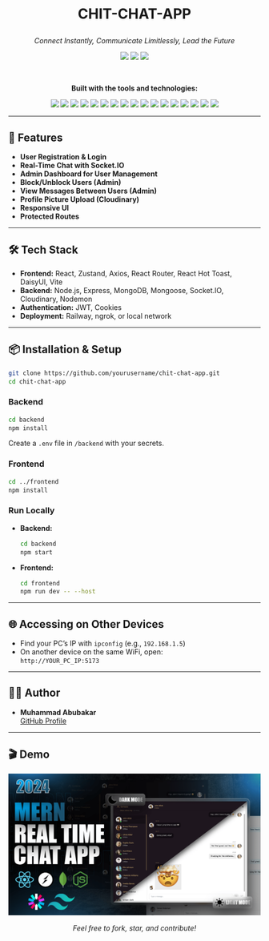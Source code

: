 # <p align="center">CHIT-CHAT-APP</p>

<p align="center"><i>Connect Instantly, Communicate Limitlessly, Lead the Future</i></p>

<p align="center">
  <img src="https://img.shields.io/badge/last%20commit-today-brightgreen?style=for-the-badge" />
  <img src="https://img.shields.io/badge/javascript-99.4%25-yellow?style=for-the-badge&logo=javascript" />
  <img src="https://img.shields.io/badge/languages-3-blue?style=for-the-badge" />
</p>

<br/>

<p align="center"><b>Built with the tools and technologies:</b></p>

<p align="center">
  <img src="https://img.shields.io/badge/Express-000?style=for-the-badge&logo=express" />
  <img src="https://img.shields.io/badge/JSON-000?style=for-the-badge&logo=json" />
  <img src="https://img.shields.io/badge/Markdown-000?style=for-the-badge&logo=markdown" />
  <img src="https://img.shields.io/badge/Socket.io-010101?style=for-the-badge&logo=socket.io" />
  <img src="https://img.shields.io/badge/npm-CB3837?style=for-the-badge&logo=npm&logoColor=white" />
  <img src="https://img.shields.io/badge/Autoprefixer-DD3735?style=for-the-badge&logo=autoprefixer&logoColor=white" />
  <img src="https://img.shields.io/badge/Mongoose-880000?style=for-the-badge&logo=mongoose&logoColor=white" />
  <img src="https://img.shields.io/badge/PostCSS-DD3A0A?style=for-the-badge&logo=postcss&logoColor=white" />
  <img src="https://img.shields.io/badge/.ENV-FFD500?style=for-the-badge" />
  <img src="https://img.shields.io/badge/JavaScript-F7DF1E?style=for-the-badge&logo=javascript&logoColor=black" />
  <img src="https://img.shields.io/badge/Nodemon-76D04B?style=for-the-badge&logo=nodemon&logoColor=white" />
  <img src="https://img.shields.io/badge/DaisyUI-FF69B4?style=for-the-badge&logo=daisyui&logoColor=white" />
  <img src="https://img.shields.io/badge/React-61DAFB?style=for-the-badge&logo=react&logoColor=black" />
  <img src="https://img.shields.io/badge/Cloudinary-3448C5?style=for-the-badge&logo=cloudinary&logoColor=white" />
  <img src="https://img.shields.io/badge/Vite-646CFF?style=for-the-badge&logo=vite&logoColor=white" />
  <img src="https://img.shields.io/badge/ESLint-4B32C3?style=for-the-badge&logo=eslint&logoColor=white" />
  <img src="https://img.shields.io/badge/Axios-5A29E4?style=for-the-badge&logo=axios&logoColor=white" />
</p>

---

## 🚀 Features

- **User Registration & Login**
- **Real-Time Chat with Socket.IO**
- **Admin Dashboard for User Management**
- **Block/Unblock Users (Admin)**
- **View Messages Between Users (Admin)**
- **Profile Picture Upload (Cloudinary)**
- **Responsive UI**
- **Protected Routes**

---

## 🛠️ Tech Stack

- **Frontend:** React, Zustand, Axios, React Router, React Hot Toast, DaisyUI, Vite
- **Backend:** Node.js, Express, MongoDB, Mongoose, Socket.IO, Cloudinary, Nodemon
- **Authentication:** JWT, Cookies
- **Deployment:** Railway, ngrok, or local network

---

## 📦 Installation & Setup

```bash
git clone https://github.com/yourusername/chit-chat-app.git
cd chit-chat-app
```

### Backend
```bash
cd backend
npm install
```
Create a `.env` file in `/backend` with your secrets.

### Frontend
```bash
cd ../frontend
npm install
```

### Run Locally

- **Backend:**  
  ```bash
  cd backend
  npm start
  ```
- **Frontend:**  
  ```bash
  cd frontend
  npm run dev -- --host
  ```

---

## 🌐 Accessing on Other Devices

- Find your PC’s IP with `ipconfig` (e.g., `192.168.1.5`)
- On another device on the same WiFi, open:  
  `http://YOUR_PC_IP:5173`

---

## 🙋‍♂️ Author

- **Muhammad Abubakar**  
  [GitHub Profile](https://github.com/sheikh-abubakar)

---
## 🎬 Demo

[![App Demo](frontend/public/screenshot-for-readme.png)](https://drive.google.com/file/d/1AGJ5lKjyRjul3ZVBiawoXxGV8oB6eW0I/view?usp=sharing)

<p align="center"><i>Feel free to fork, star, and contribute!</i></p>
